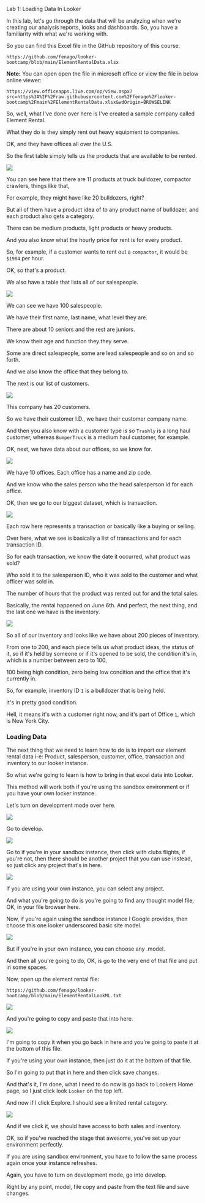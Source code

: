 Lab 1: Loading Data In Looker

In this lab, let's go through the data that will be analyzing when we're creating our analysis reports, looks and dashboards. So, you have a familiarity with what we're working with.

So you can find this Excel file in the GitHub repository of this course.

`https://github.com/fenago/looker-bootcamp/blob/main/ElementRentalData.xlsx`

**Note:** You can open open the file in microsoft office or view the file in below online viewer:

`https://view.officeapps.live.com/op/view.aspx?src=https%3A%2F%2Fraw.githubusercontent.com%2Ffenago%2Flooker-bootcamp%2Fmain%2FElementRentalData.xlsx&wdOrigin=BROWSELINK`


So, well, what I've done over here is I've created a sample company called Element Rental.

What they do is they simply rent out heavy equipment to companies.

OK, and they have offices all over the U.S.

So the first table simply tells us the products that are available to be rented.

![](./images/1.png)

You can see here that there are 11 products at truck bulldozer, compactor crawlers, things like that,


For example, they might have like 20 bulldozers, right?

But all of them have a product idea of to any product name of bulldozer, and each product also gets a category.

There can be medium products, light products or heavy products.

And you also know what the hourly price for rent is for every product.

So, for example, if a customer wants to rent out a `compactor`, it would be `$1904` per hour.

OK, so that's a product.

We also have a table that lists all of our salespeople.

![](./images/2.png)

We can see we have 100 salespeople.

We have their first name, last name, what level they are.

There are about 10 seniors and the rest are juniors.

We know their age and function they they serve.

Some are direct salespeople, some are lead salespeople and so on and so forth.

And we also know the office that they belong to.


The next is our list of customers.

![](./images/3.png)

This company has 20 customers.

So we have their customer I.D., we have their customer company name.

And then you also know with a customer type is so `Trashly` is a long haul customer, whereas `BumperTruck` is a medium haul customer, for example.

OK, next, we have data about our offices, so we know for.

![](./images/4.png)


We have 10 offices. Each office has a name and zip code.

And we know who the sales person who the head salesperson id for each office.


OK, then we go to our biggest dataset, which is transaction.

![](./images/5.png)

Each row here represents a transaction or basically like a buying or selling.


Over here, what we see is basically a list of transactions and for each transaction ID.

So for each transaction, we know the date it occurred, what product was sold?

Who sold it to the salesperson ID, who it was sold to the customer and what officer was sold in.

The number of hours that the product was rented out for and the total sales.

Basically, the rental happened on June 6th.
And perfect, the next thing, and the last one we have is the inventory.

![](./images/6.png)


So all of our inventory and looks like we have about 200 pieces of inventory.


From one to 200, and each piece tells us what product ideas, the status of it, so if it's held by someone or if it's opened to be sold, the condition it's in, which is a number between zero to 100,

100 being high condition, zero being low condition and the office that it's currently in.

So, for example, inventory ID `1` is a bulldozer that is being held.

It's in pretty good condition.

Hell, it means it's with a customer right now, and it's part of Office `1`, which is New York City.


### Loading Data

The next thing that we need to learn how to do is to import our element rental data i-e:
Product, salesperson, customer, office, transaction and inventory to our looker instance.

So what we're going to learn is how to bring in that excel data into Looker.

This method will work both if you're using the sandbox environment or if you have your own locker instance.

Let's turn on development mode over here.

![](./images/7.png)

Go to develop.

![](./images/8.png)

Go to if you're in your sandbox instance, then click with clubs flights, if you're not, then there should be another project that you can use instead, so just click any project that's in here.

![](./images/9.png)

If you are using your own instance, you can select any project.

And what you're going to do is you're going to find any thought model file, OK, in your file browser here.

Now, if you're again using the sandbox instance I Google provides, then choose this one looker underscored basic site model.

![](./images/10.png)

But if you're in your own instance, you can choose any .model.

And then all you're going to do, OK, is go to the very end of that file and put in some spaces.

Now, open up the element rental file:

`https://github.com/fenago/looker-bootcamp/blob/main/ElementRentalLookML.txt`

![](./images/11.png)

And you're going to copy and paste that into here.

![](./images/12.png)


I'm going to copy it when you go back in here and you're going to paste it at the bottom of this file.

If you're using your own instance, then just do it at the bottom of that file.

So I'm going to put that in here and then click save changes.

And that's it, I'm done, what I need to do now is go back to Lookers Home page, so I just click look `Looker` on the top left.

And now if I click Explore. I should see a limited rental category.

![](./images/13.png)

And if we click it, we should have access to both sales and inventory.

OK, so if you've reached the stage that awesome, you've set up your environment perfectly.

If you are using sandbox environment, you have to follow the same process again once your instance refreshes.

Again, you have to turn on development mode, go into develop.

Right by any point, model, file copy and paste from the text file and save changes.
